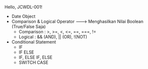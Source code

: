 Hello, JCWDL-001!
- Date Object
- Comparison & Logical Operator ---> Menghasilkan Nilai Boolean (True/False Saja)
    - Comparison : >, >=, <, <=, ==, ===, !=
    - Logical : && (AND), || (OR), !(NOT)
- Conditional Statement
    - IF
    - IF ELSE
    - IF, ELSE IF, ELSE
    - SWITCH CASE